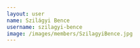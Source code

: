 ```yaml
---
layout: user
name: Szilágyi Bence
username: szilagyi-bence
image: /images/members/SzilagyiBence.jpg
---
```

